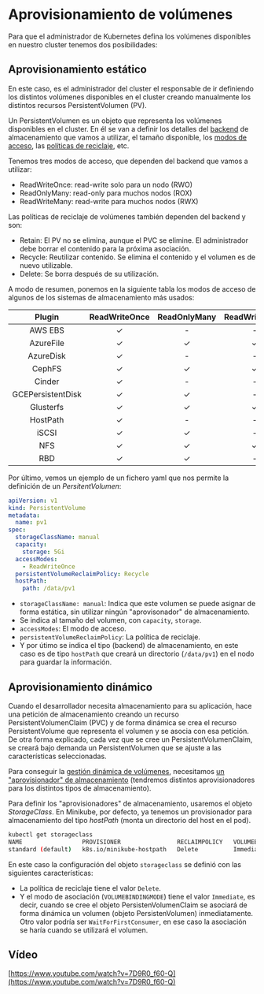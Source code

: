 # Aprovisionamiento de volúmenes

Para que el administrador de Kubernetes defina los volúmenes disponibles en nuestro cluster tenemos dos posibilidades:


## Aprovisionamiento estático

En este caso, es el administrador del cluster el responsable de ir definiendo los distintos volúmenes disponibles en el cluster creando manualmente los distintos recursos PersistentVolumen (PV).

Un PersistentVolumen es un objeto que representa los volúmenes disponibles en el cluster. En él se van a definir los detalles del [backend](https://kubernetes.io/docs/concepts/storage/persistent-volumes/#types-of-persistent-volumes) de almacenamiento que vamos a utilizar, el tamaño disponible, los [modos de acceso](https://kubernetes.io/docs/concepts/storage/persistent-volumes/#access-modes), las [políticas de reciclaje](https://kubernetes.io/docs/concepts/storage/persistent-volumes/#reclaim-policy), etc.

Tenemos tres modos de acceso, que dependen del backend que vamos a utilizar:

* ReadWriteOnce: read-write solo para un nodo (RWO)
* ReadOnlyMany: read-only para muchos nodos (ROX)
* ReadWriteMany: read-write para muchos nodos (RWX)

Las políticas de reciclaje de volúmenes también dependen del backend y son:

* Retain: El PV no se elimina, aunque el PVC se elimine. El administrador debe borrar el contenido para la próxima asociación.
* Recycle: Reutilizar contenido. Se elimina el contenido y el volumen es de nuevo utilizable.
* Delete: Se borra después de su utilización.

A modo de resumen, ponemos en la siguiente tabla los modos de acceso de algunos de los sistemas de almacenamiento más usados:

|Plugin |ReadWriteOnce |ReadOnlyMany| ReadWriteMany|
|:---:|:---:|:---:|:---:|
|AWS EBS| ✓ | - | - |
|AzureFile|	✓ |	✓ |	✓ |
|AzureDisk|	✓ | - |	- |
|CephFS | ✓ | ✓ | ✓ |
|Cinder |	✓ |	- |	-|
|GCEPersistentDisk |	✓ |	✓ |	- |
|Glusterfs | ✓ | ✓ | ✓|
|HostPath |	✓ |	- |	- |
|iSCSI |	✓ |	✓ |	- |
|NFS |	✓ |	✓ |	✓ |
|RBD | ✓ | ✓ | - |

Por último, vemos un ejemplo de un fichero yaml que nos permite la definición de un *PersitentVolumen*:

```yaml
apiVersion: v1
kind: PersistentVolume
metadata:
  name: pv1
spec:
  storageClassName: manual
  capacity:
    storage: 5Gi
  accessModes:
    - ReadWriteOnce
  persistentVolumeReclaimPolicy: Recycle
  hostPath:
    path: /data/pv1
```

* `storageClassName: manual`: Indica que este volumen se puede asignar de forma estática, sin utilizar ningún "aprovisonador" de almacenamiento.
* Se indica al tamaño del volumen, con `capacity`, `storage`.
* `accessModes`: El modo de acceso.
* `persistentVolumeReclaimPolicy`: La política de reciclaje.
* Y por útimo se indica el tipo (backend) de almacenamiento, en este caso es de tipo `hostPath` que creará un directorio (`/data/pv1`) en el nodo para guardar la información.

## Aprovisionamiento dinámico

Cuando el desarrollador necesita almacenamiento para su aplicación, hace una petición de almacenamiento creando un recurso PersistentVolumenClaim (PVC) y de forma dinámica se crea el recurso PersistentVolume que representa el volumen y se asocia con esa petición. De otra forma explicado, cada vez que se cree un PersistentVolumenClaim, se creará bajo demanda un PersistentVolumen que se ajuste a las características seleccionadas.

Para conseguir la [gestión dinámica de volúmenes](https://kubernetes.io/docs/concepts/storage/dynamic-provisioning/), necesitamos [un "aprovisionador" de almacenamiento](https://kubernetes.io/docs/concepts/storage/storage-classes/#provisioner) (tendremos distintos aprovisionadores para los distintos tipos de almacenamiento).

Para definir los "aprovisionadores" de almacenamiento, usaremos el objeto *StorageClass*. En Minikube, por defecto, ya tenemos un provisionador para almacenamiento del tipo *hostPath* (monta un directorio del host en el pod).

```bash
kubectl get storageclass
NAME                 PROVISIONER                RECLAIMPOLICY   VOLUMEBINDINGMODE   ALLOWVOLUMEEXPANSION   AGE
standard (default)   k8s.io/minikube-hostpath   Delete          Immediate           false                  46d
```

En este caso la configuración del objeto `storageclass` se definió con las siguientes características:

* La política de reciclaje tiene el valor `Delete`.
* Y el modo de asociación (`VOLUMEBINDINGMODE`) tiene el valor `Immediate`, es decir, cuando se cree el objeto PersistenVolumenClaim se asociará de forma dinámica un volumen (objeto PersistenVolumen) inmediatamente. Otro valor podría ser `WaitForFirstConsumer`, en ese caso la asociación se haría cuando se utilizará el volumen.

## Vídeo

[https://www.youtube.com/watch?v=7D9R0_f60-Q](https://www.youtube.com/watch?v=7D9R0_f60-Q)
